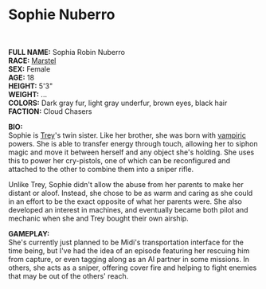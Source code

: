 # Sophie Nuberro

&nbsp;

**FULL NAME:** Sophia Robin Nuberro  
**RACE:** [Marstel](marstels.md)  
**SEX:** Female  
**AGE:** 18  
**HEIGHT:** 5'3"  
**WEIGHT:** ...  
**COLORS:** Dark gray fur, light gray underfur, brown eyes, black hair  
**FACTION:** Cloud Chasers

**BIO:**  
Sophie is [Trey](trey.md)'s twin sister. Like her brother, she was born with [vampiric](vampires.md) powers. She is able to transfer energy through touch, allowing her to siphon magic and move it between herself and any object she's holding. She uses this to power her cry-pistols, one of which can be reconfigured and attached to the other to combine them into a sniper rifle.

Unlike Trey, Sophie didn't allow the abuse from her parents to make her distant or aloof. Instead, she chose to be as warm and caring as she could in an effort to be the exact opposite of what her parents were. She also developed an interest in machines, and eventually became both pilot and mechanic when she and Trey bought their own airship.

**GAMEPLAY:**  
She's currently just planned to be Midi's transportation interface for the time being, but I've had the idea of an episode featuring her rescuing him from capture, or even tagging along as an AI partner in some missions. In others, she acts as a sniper, offering cover fire and helping to fight enemies that may be out of the others' reach.
